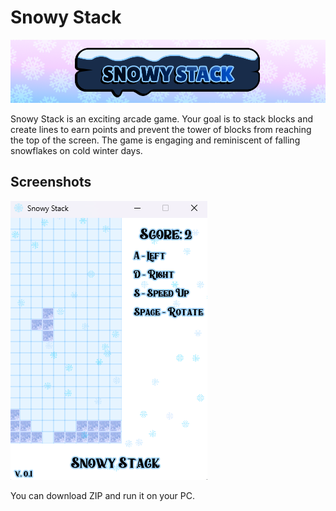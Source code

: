 # Snowy Stack

![Game Logo](snowystack.png)

Snowy Stack is an exciting arcade game. Your goal is to stack blocks and create lines to earn points and prevent the tower of blocks from reaching the top of the screen. The game is engaging and reminiscent of falling snowflakes on cold winter days.

## Screenshots

![Gameplay Screenshot](screenshot.png)

You can download ZIP and run it on your PC.
